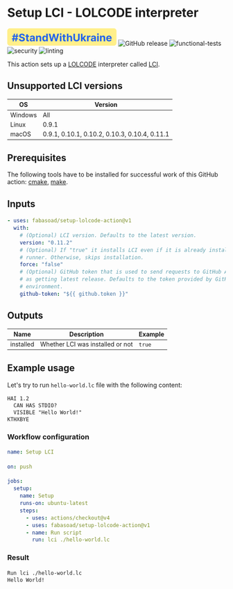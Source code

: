 # Setup LCI - LOLCODE interpreter

[![Stand With Ukraine](https://raw.githubusercontent.com/vshymanskyy/StandWithUkraine/main/badges/StandWithUkraine.svg)](https://stand-with-ukraine.pp.ua)
![GitHub release](https://img.shields.io/github/v/release/fabasoad/setup-lolcode-action?include_prereleases)
![functional-tests](https://github.com/fabasoad/setup-lolcode-action/actions/workflows/functional-tests.yml/badge.svg)
![security](https://github.com/fabasoad/setup-piet-action/actions/workflows/security.yml/badge.svg)
![linting](https://github.com/fabasoad/setup-lolcode-action/actions/workflows/linting.yml/badge.svg)

This action sets up a [LOLCODE](http://www.lolcode.org/) interpreter called [LCI](https://github.com/justinmeza/lci).

## Unsupported LCI versions

<!-- prettier-ignore-start -->
| OS      | Version                                       |
|---------|-----------------------------------------------|
| Windows | All                                           |
| Linux   | 0.9.1                                         |
| macOS   | 0.9.1, 0.10.1, 0.10.2, 0.10.3, 0.10.4, 0.11.1 |
<!-- prettier-ignore-end -->

## Prerequisites

The following tools have to be installed for successful work of this GitHub action:
[cmake](https://cmake.org), [make](https://www.gnu.org/software/make/manual/make.html).

## Inputs

```yaml
- uses: fabasoad/setup-lolcode-action@v1
  with:
    # (Optional) LCI version. Defaults to the latest version.
    version: "0.11.2"
    # (Optional) If "true" it installs LCI even if it is already installed on a
    # runner. Otherwise, skips installation.
    force: "false"
    # (Optional) GitHub token that is used to send requests to GitHub API such
    # as getting latest release. Defaults to the token provided by GitHub Actions
    # environment.
    github-token: "${{ github.token }}"
```

## Outputs

<!-- prettier-ignore-start -->
| Name      | Description                      | Example |
|-----------|----------------------------------|---------|
| installed | Whether LCI was installed or not | `true`  |
<!-- prettier-ignore-end -->

## Example usage

Let's try to run `hello-world.lc` file with the following content:

```cobol
HAI 1.2
  CAN HAS STDIO?
  VISIBLE "Hello World!"
KTHXBYE
```

### Workflow configuration

```yaml
name: Setup LCI

on: push

jobs:
  setup:
    name: Setup
    runs-on: ubuntu-latest
    steps:
      - uses: actions/checkout@v4
      - uses: fabasoad/setup-lolcode-action@v1
      - name: Run script
        run: lci ./hello-world.lc
```

### Result

```text
Run lci ./hello-world.lc
Hello World!
```
